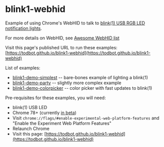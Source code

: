 # blink1-webhid

Example of using Chrome's WebHID to talk to [blink(1) USB RGB LED notification lights](https://blink1.thingm.com/).

For more details on WebHID, see [Awesome WebHID list](https://github.com/robatwilliams/awesome-webhid)

Visit this page's published URL to run these examples:
[https://todbot.github.io/blink1-webhid](https://todbot.github.io/blink1-webhid)


List of examples:
* [blink1-demo-simplest](./blink1-demo-simplest/) -- bare-bones example of lighting a blink(1)
* [blink1-demo-party](./blink1-demo-party/) -- slightly more complex example
* [blink1-demo-colorpicker](./blink1-demo-colorpicker/) -- color picker with fast updates to blink(1)


Pre-requisites for these examples, you will need:
* blink(1) USB LED
* Chrome 78+ (currently <a href="https://www.google.com/chrome/beta">in beta</a>)
* Visit `chrome://flags/#enable-experimental-web-platform-features`
and "Enable the Experiment Web Platform Features"
* Relaunch Chrome 
* Visit this page: [https://todbot.github.io/blink1-webhid](https://todbot.github.io/blink1-webhid)


